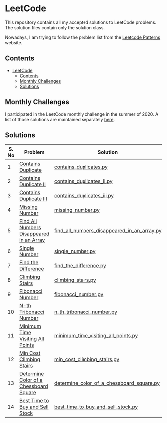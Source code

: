 # LeetCode

This repository contains all my accepted solutions to LeetCode problems. The solution files contain only the solution class.

Nowadays, I am trying to follow the problem list from the [Leetcode Patterns](https://seanprashad.com/leetcode-patterns/) website.

## Contents

- [LeetCode](#leetcode)
  - [Contents](#contents)
  - [Monthly Challenges](#monthly-challenges)
  - [Solutions](#solutions)

## Monthly Challenges

I participated in the LeetCode monthly challenge in the summer of 2020. A list of those solutions are maintained separately [here](MONTHLY-CHALLENGES.md).

## Solutions

| S. No | Problem                                                                                                             | Solution                                                                                              |
| ----- | ------------------------------------------------------------------------------------------------------------------- | ----------------------------------------------------------------------------------------------------- |
| 1     | [Contains Duplicate](https://leetcode.com/problems/contains-duplicate/)                                             | [contains_duplicates.py](/solutions/contains_duplicate.py)                                            |
| 2     | [Contains Duplicate II](https://leetcode.com/problems/contains-duplicate-ii/)                                       | [contains_duplicates_ii.py](/solutions/contains_duplicate_ii.py)                                      |
| 3     | [Contains Duplicate III](https://leetcode.com/problems/contains-duplicate-iii/)                                     | [contains_duplicates_iii.py](/solutions/contains_duplicate_iii.py)                                    |
| 4     | [Missing Number](https://leetcode.com/problems/missing-number/)                                                     | [missing_number.py](/solutions/missing_number.py)                                                     |
| 5     | [Find All Numbers Disappeared in an Array](https://leetcode.com/problems/find-all-numbers-disappeared-in-an-array/) | [find_all_numbers_disappeared_in_an_array.py](/solutions/find_all_numbers_disappeared_in_an_array.py) |
| 6     | [Single Number](https://leetcode.com/problems/single-number/)                                                       | [single_number.py](/solutions/single_number.py)                                                       |
| 7     | [Find the Difference](https://leetcode.com/problems/find-the-difference/)                                           | [find_the_difference.py](/solutions/find_the_difference.py)                                           |
| 8     | [Climbing Stairs](https://leetcode.com/problems/climbing-stairs/)                                                   | [climbing_stairs.py](/solutions/climbing_stairs.py)                                                   |
| 9     | [Fibonacci Number](https://leetcode.com/problems/fibonacci-number/)                                                 | [fibonacci_number.py](/solutions/fibonacci_number.py)                                                 |
| 10    | [N-th Tribonacci Number](https://leetcode.com/problems/n-th-tribonacci-number/)                                     | [n_th_tribonacci_number.py](/solutions/n_th_tribonacci_number.py)                                     |
| 11    | [Minimum Time Visiting All Points](https://leetcode.com/problems/minimum-time-visiting-all-points/)                 | [minimum_time_visiting_all_points.py](/solutions/minimum_time_visiting_all_points.py)                 |
| 12    | [Min Cost Climbing Stairs](https://leetcode.com/problems/min-cost-climbing-stairs/)                                 | [min_cost_climbing_stairs.py](/solutions/min_cost_climbing_stairs.py)                                 |
| 13    | [Determine Color of a Chessboard Square](https://leetcode.com/problems/determine-color-of-a-chessboard-square/)     | [determine_color_of_a_chessboard_square.py](/solutions/determine_color_of_a_chessboard_square.py)     |
| 14    | [Best Time to Buy and Sell Stock](https://leetcode.com/problems/best-time-to-buy-and-sell-stock/)                   | [best_time_to_buy_and_sell_stock.py](/solutions/best_time_to_buy_and_sell_stock.py)                   |
